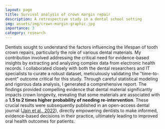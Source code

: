 ```yaml
---
layout: page
title: Survival analysis of crown margin repair 
description: A retrospective study in a dental school setting
img: assets/img/crown-margin-graphic.jpg
importance: 3
category: research
---
```


Dentists sought to understand the factors influencing the lifespan of tooth crown repairs, particularly the role of various dental materials. My contribution involved addressing the critical need for evidence-based insights by extracting and analyzing complex data from electronic health records. I collaborated closely with both the dental researchers and IT specialists to curate a robust dataset, meticulously validating the "time-to-event" outcome critical for this study. Through careful statistical modeling and rigorous data analysis, I generated a comprehensive report. The findings provided compelling evidence that dental material significantly impacts crown longevity, revealing that some materials are associated with a **1.5 to 2 times higher probability of needing re-intervention**. These crucial results were subsequently published in an open-access dental journal ([Jain et al., 2022](https://doi.org/10.1016/j.adaj.2021.08.012)), directly empowering dentists to make informed, evidence-based decisions in their practice, ultimately leading to improved oral health outcomes for patients.
